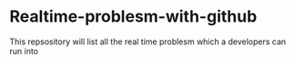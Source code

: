 # Realtime-problesm-with-github
This repsository will list all the real time problesm which a developers can run into
